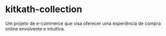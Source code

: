 # kitkath-collection
Um projeto de e-commerce que visa oferecer uma experiência de compra online envolvente e intuitiva.
